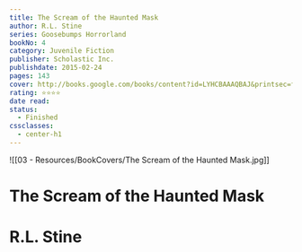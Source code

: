 ```yaml
---
title: The Scream of the Haunted Mask
author: R.L. Stine
series: Goosebumps Horrorland
bookNo: 4
category: Juvenile Fiction
publisher: Scholastic Inc.
publishdate: 2015-02-24
pages: 143
cover: http://books.google.com/books/content?id=LYHCBAAAQBAJ&printsec=frontcover&img=1&zoom=1&edge=curl&source=gbs_api
rating: ⭐⭐⭐⭐
date read: 
status:
  - Finished
cssclasses:
  - center-h1
---
```

![[03 - Resources/BookCovers/The Scream of the Haunted Mask.jpg]]
# The Scream of the Haunted Mask
# R.L. Stine